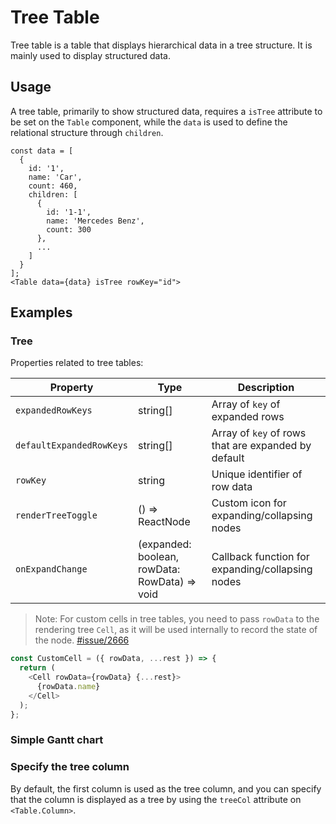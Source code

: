 # Tree Table

Tree table is a table that displays hierarchical data in a tree structure. It is mainly used to display structured data.

## Usage

<!--{include:<import-guide>}-->

A tree table, primarily to show structured data, requires a `isTree` attribute to be set on the `Table` component, while the `data` is used to define the relational structure through `children`.

```tsx
const data = [
  {
    id: '1',
    name: 'Car',
    count: 460,
    children: [
      {
        id: '1-1',
        name: 'Mercedes Benz',
        count: 300
      },
      ...
    ]
  }
];
<Table data={data} isTree rowKey="id">
```

## Examples

### Tree

<!--{include:`tree.md`}-->

Properties related to tree tables:

| Property                 | Type                                          | Description                                         |
| ------------------------ | --------------------------------------------- | --------------------------------------------------- |
| `expandedRowKeys`        | string[]                                      | Array of `key` of expanded rows                     |
| `defaultExpandedRowKeys` | string[]                                      | Array of `key` of rows that are expanded by default |
| `rowKey`                 | string                                        | Unique identifier of row data                       |
| `renderTreeToggle`       | () => ReactNode                               | Custom icon for expanding/collapsing nodes          |
| `onExpandChange`         | (expanded: boolean, rowData: RowData) => void | Callback function for expanding/collapsing nodes    |

> Note: For custom cells in tree tables, you need to pass `rowData` to the rendering tree `Cell`, as it will be used internally to record the state of the node. [#issue/2666](https://github.com/rsuite/rsuite/issues/2666)

```js
const CustomCell = ({ rowData, ...rest }) => {
  return (
    <Cell rowData={rowData} {...rest}>
      {rowData.name}
    </Cell>
  );
};
```

### Simple Gantt chart

<!--{include:`gantt.md`}-->

### Specify the tree column

By default, the first column is used as the tree column, and you can specify that the column is displayed as a tree by using the `treeCol` attribute on `<Table.Column>`.

<!--{include:`tree-col.md`}-->
